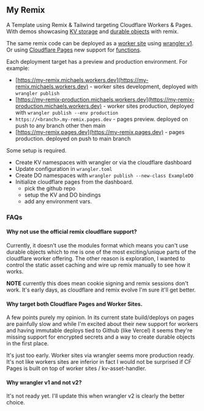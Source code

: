 ## My Remix

A Template using Remix & Tailwind targeting Cloudflare Workers & Pages. With demos 
showcasing [KV storage](https://developers.cloudflare.com/workers/learning/how-kv-works)
and [durable objects](https://developers.cloudflare.com/workers/learning/using-durable-objects) with remix.

The same remix code can be deployed as a [worker site](https://developers.cloudflare.com/workers/platform/sites)
using [wrangler v1](https://github.com/cloudflare/wrangler). Or using [Cloudflare Pages](https://developers.cloudflare.com/pages/)
new support for [functions](https://developers.cloudflare.com/pages/platform/functions#advanced-mode).

Each deployment target has a preview and production environment. For example:

- [https://my-remix.michaels.workers.dev](https://my-remix.michaels.workers.dev) - worker sites development, deployed with `wrangler publish`
- [https://my-remix-production.michaels.workers.dev](https://my-remix-production.michaels.workers.dev) - worker sites production, deployed with `wrangler publish --env production`
- `https://<branch>.my-remix.pages.dev` - pages preview. deployed on push to any branch other then main
- [https://my-remix.pages.dev](https://my-remix.pages.dev) - pages production. deployed on push to main branch

Some setup is required.

- Create KV namespaces with wrangler or via the cloudflare dashboard
- Update configuration in `wrangler.toml`
- Create DO namespaces with `wrangler publish --new-class ExampleDO`
- Initialize cloudflare pages from the dashboard.
    - pick the github repo
    - setup the KV and DO bindings
    - add any environment vars.

### FAQs

#### Why not use the official remix cloudflare support?
Currently, it doesn't use the modules format which means you can't use
durable objects which to me is one of the most exciting/unique parts of the
cloudflare worker offering. The other reason is exploration, I wanted to
control the static asset caching and wire up remix manually to see how it works.

**NOTE** currently this does mean cookie signing and remix sessions don't work. It's
early days, as cloudflare and remix evolve I'm sure it'll get better.

#### Why target both Cloudflare Pages and Worker Sites.

A few points purely my opinion. In its current state build/deploys on pages are painfully
slow and while I'm excited about their new support for workers and having immutable deploys
tied to Github (like Vercel) it seems they're missing support for encrypted secrets and
a way to create durable objects in the first place.

It's just too early. Worker sites via wrangler seems more production ready. It's not like
workers sites are inferior in fact I would not be surprised if CF Pages is built on top of
worker sites / kv-asset-handler.

#### Why wrangler v1 and not v2?

It's not ready yet. I'll update this when wrangler v2 is clearly the better choice.

